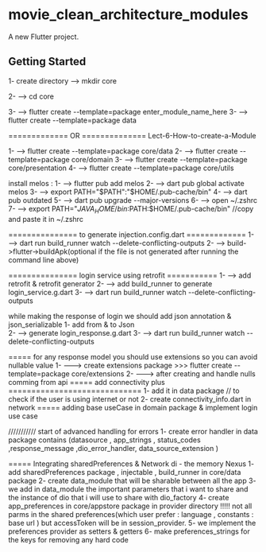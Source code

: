 # movie_clean_architecture_modules

A new Flutter project.

## Getting Started

1- create directory --> mkdir core

2- --> cd core

3- --> flutter create --template=package enter_module_name_here
3- --> flutter create --template=package data

============= OR ============== 
Lect-6-How-to-create-a-Module

1- --> flutter create --template=package core/data
2- --> flutter create --template=package core/domain
3- --> flutter create --template=package core/presentation
4- --> flutter create --template=package core/utils

install melos :
1- --> flutter pub add melos
2- --> dart pub global activate melos
3- --> export PATH="$PATH":"$HOME/.pub-cache/bin"
4- --> dart pub outdated
5- --> dart pub upgrade --major-versions
6- --> open ~/.zshrc
7- --> export PATH="$JAVA_HOME/bin:$PATH:$HOME/.pub-cache/bin"  //copy and paste it in ~/.zshrc

=============== to generate injection.config.dart =============
1- --> dart run build_runner watch --delete-conflicting-outputs
2- --> build->flutter->buildApk(optional if the file is not generated after running the command line above)


=============== login service using retrofit ===========
1- --> add retrofit & retrofit generator 
2- --> add build_runner to generate  login_service.g.dart
3- --> dart run build_runner watch --delete-conflicting-outputs 

while making the response of login we should add json annotation & json_serializable 
1- add from & to Json  
2- -->  generate  login_response.g.dart
3- --> dart run build_runner watch --delete-conflicting-outputs 


===== for any response model you should use extensions so you can avoid nullable value 
1- ---> create extensions package >>> flutter create --template=package core/extensions
2- ---> after creating and handle nulls comming from api 
===== add connectivity plus =============================
1- add it in data package // to check if the user is using internet or not 
2- create connectivity_info.dart in network
===== adding base useCase in domain package & implement login use case 

/////////// start of advanced handling for errors 
1- create error handler in data package contains (datasource , app_strings , status_codes ,response_message ,dio_error_handler, data_source_extension   )

===== Integrating sharedPreferences & Network di - the memory Nexus
1- add sharedPreferences package , injectable , build_runner in core/data package 
2- create data_module that will be sharable between all the app 
3- we add in data_module the important parameters that i want to share and the instance of dio that i will use to share with dio_factory
4- create app_preferences  in core/appstore package in provider directory 
!!!!! not all parms in the shared preferences(which user prefer : language , constants : base url ) but accessToken will be in session_provider.
5- we implement the preferences provider as setters & getters 
6- make preferences_strings for the keys  for removing any hard code
